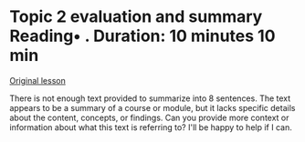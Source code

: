 # Topic 2 evaluation and summary Reading• . Duration: 10 minutes 10 min

[Original lesson](https://www.coursera.org/learn/uol-introduction-to-programming-2/supplement/nZfcd/topic-2-evaluation-and-summary)

There is not enough text provided to summarize into 8 sentences. The text appears to be a summary of a course or module, but it lacks specific details about the content, concepts, or findings. Can you provide more context or information about what this text is referring to? I'll be happy to help if I can.

